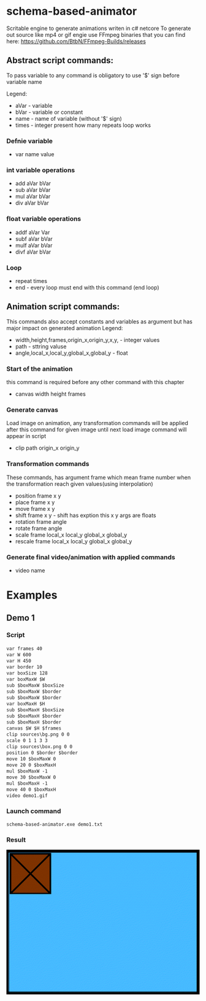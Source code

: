 # schema-based-animator
Scritable engine to generate animations writen in c# netcore
To generate out source like mp4 or gif engie use FFmpeg binaries that you can find here:
https://github.com/BtbN/FFmpeg-Builds/releases

## Abstract script commands:
  To pass variable to any command is obligatory to use '$' sign before variable name
  
  Legend:
  * aVar - variable
  * bVar - variable or constant
  * name - name of variable (without '$' sign)
  * times - integer present how many repeats loop works
  ### Defnie variable
  * var name value
  ### int variable operations
  * add aVar bVar
  * sub aVar bVar
  * mul aVar bVar
  * div aVar bVar
  ### float variable operations
  * addf aVar Var
  * subf aVar bVar
  * mulf aVar bVar
  * divf aVar bVar
  ### Loop
  * repeat times
  * end - every loop must end with this command (end loop)

## Animation script commands:
This commands also accept constants and variables as argument
but has major impact on generated animation
Legend:
  * width,height,frames,origin_x,origin_y,x,y, - integer values
  * path - sttring valuse
  * angle,local_x,local_y,global_x,global_y - float
### Start of the animation
this command is required before any other command with this chapter
 * canvas width height frames
### Generate canvas
Load image on animation, any transformation commands will be applied after this command for given image until next load image command will appear in script
 * clip path origin_x origin_y
### Transformation commands
These commands, has argument frame which mean frame number when the transformation reach given values(using interpolation)
 * position frame x y
 * place frame x y
 * move frame x y
 * shift frame x y - shift has exption this x y args are floats
 * rotation frame angle
 * rotate frame angle
 * scale frame local_x local_y global_x global_y
 * rescale frame local_x local_y global_x global_y
### Generate final video/animation with applied commands
 * video name

# Examples
## Demo 1
### Script
```
var frames 40
var W 600
var H 450
var border 10
var boxSize 128
var boxMaxW $W
sub $boxMaxW $boxSize
sub $boxMaxW $border
sub $boxMaxW $border
var boxMaxH $H
sub $boxMaxH $boxSize
sub $boxMaxH $border
sub $boxMaxH $border
canvas $W $H $frames
clip sources\bg.png 0 0
scale 0 1 1 3 3
clip sources\box.png 0 0
position 0 $border $border
move 10 $boxMaxW 0
move 20 0 $boxMaxH
mul $boxMaxW -1
move 30 $boxMaxW 0
mul $boxMaxH -1
move 40 0 $boxMaxH
video demo1.gif
```
### Launch command
 ```
 schema-based-animator.exe demo1.txt
 ```
### Result
 ![](https://github.com/Luki128/schema-based-animator/blob/master/demos/demo1.gif)
